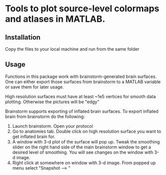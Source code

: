 # Tools to plot source-level colormaps and atlases in MATLAB.

## Installation

Copy the files to your local machine and run from the same folder

## Usage

Functions in this package work with brainstorm-generated brain surfaces.
One can either export those surfaces from brainstorm to a MATLAB variable
or save them for later usage.

High resolution surfaces must have at least ~1e5 vertices for smooth data plotting.
Otherwise the  pictures will be "edgy"

Brainstorm supports exporting of inflated brain surfaces. To export inflated brain from 
brainstorm do the following:

1. Launch brainstorm. Open your protocol
2. Go to anatomies tab. Double click on high resolution surface you want to get inflated 
   brain for.
3. A window with 3-d plot of the surface will pop up. Tweak the smoothing slider on the 
   right hand side of the main brainstorm window to get a desired level of smoothing. 
   You will see changes on the window with 3-d image.
4. Right click at somewhere on window with 3-d image. From popped up menu select 
   "Snapshot --> "